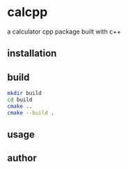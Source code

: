 # calcpp

a calculator cpp package built with c++

## installation

## build

```bash
mkdir build
cd build
cmake ..
cmake --build .
```

## usage

## author
